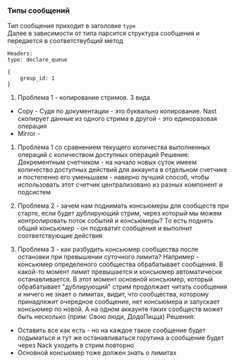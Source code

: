 ### Типы сообщений

Тип сообщения приходит в заголовке `type`  
Далее в зависимости от типа парсится структура сообщения и передается в соответствубщий метод  

```
Headers:
type: declare_queue

{
    group_id: 1
}

```

1. Проблема 1 - копирование стримов. 3 вида
 - Copy - Судя по документации - это буквально копирование. Nast скопирует данные из одного стрима в другой - это единоразовая операция
 - Mirror - 

1. Проблема 1 со сравнением текущего количества выполненных операций с количеством доступных операций
Решение:
Декрементным счетчиком - на начало новых суток имеем количество доступных действий для аккаунта в отдельном счетчике и постепенно его уменьшаем - наверно лучший способ, чтобы использовать этот счетчик централизовано из разных компонент и подсистем

2. Проблема 2 - зачем нам поднимать консьюмеры для сообществ при старте, если будет дублирующий стрим, через который мы можем контролировать поток событий и консьюмеры? То есть поднять общий консьюмер - он подхватит сообщения и выполнит соответствующие действия

3. Проблема 3 - как разбудить консьюмер сообщества после остановки при превышении суточного лимита?
Например - консьюмер определеного сообщества обрабатывает сообщения. В какой-то момент лимит превышается и консьюмер автоматически останавливается. В этот момент основной консьюмер, который обрабатывает "дублирующий" стрим продолжает читать сообщения и ничего не знает о лимитах, видит, что сообщества, которому принадлежит очередное сообщение, нет консьюмера и запускает консьюмер по новой. А на одном аккаунте таких сообществ может быть несколько (прим: Свою люди, ДодоПицца)
Решения:
- Оставить все как есть - но на каждое такое сообщение будет подыматься и тут же останавливаться горутина а сообщение будет через Nack уходить в стрим повторно
- Основной консьюмер тоже должен знать о лимитах